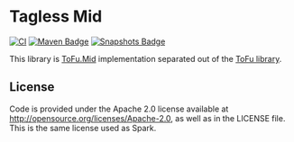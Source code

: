 # Tagless Mid

[![CI](https://github.com/pomadchin/tagless-mid/actions/workflows/ci.yml/badge.svg)](https://github.com/pomadchin/tagless-mid/actions/workflows/ci.yml)
[![Maven Badge](https://img.shields.io/maven-central/v/io.github.pomadchin/tagless-mid-core_3?color=blue)](https://central.sonatype.com/search?q=g:io.github.pomadchin%20and%20tagless-mid&smo=true)
[![Snapshots Badge](https://img.shields.io/nexus/s/https/s01.oss.sonatype.org/io.github.pomadchin/tagless-mid-core_3)](https://s01.oss.sonatype.org/content/repositories/snapshots/io/github/pomadchin/tagless-mid-core_3/)

This library is [ToFu.Mid](https://github.com/tofu-tf/tofu/blob/v0.12.1/modules/kernel/higherKind/src/main/scala-2/tofu/higherKind/Mid.scala) implementation separated out of the [ToFu library](https://github.com/tofu-tf/tofu).

## License
Code is provided under the Apache 2.0 license available at http://opensource.org/licenses/Apache-2.0,
as well as in the LICENSE file. This is the same license used as Spark.
